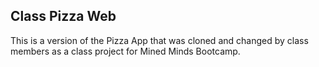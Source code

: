 ## Class Pizza Web

This is a version of the Pizza App that was cloned and changed by class members as a class project for Mined Minds Bootcamp.  
